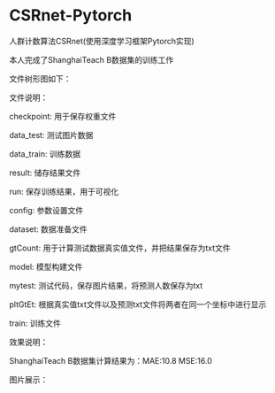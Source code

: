 # CSRnet-Pytorch
人群计数算法CSRnet(使用深度学习框架Pytorch实现)

本人完成了ShanghaiTeach B数据集的训练工作

文件树形图如下：



文件说明：

checkpoint:   用于保存权重文件

data_test:    测试图片数据

data_train:   训练数据

result:       储存结果文件

run:          保存训练结果，用于可视化

config:       参数设置文件

dataset:      数据准备文件

gtCount:      用于计算测试数据真实值文件，并把结果保存为txt文件

model:        模型构建文件

mytest:       测试代码，保存图片结果，将预测人数保存为txt

pltGtEt:      根据真实值txt文件以及预测txt文件将两者在同一个坐标中进行显示

train:        训练文件


效果说明：

ShanghaiTeach B数据集计算结果为：MAE:10.8    MSE:16.0

图片展示：


